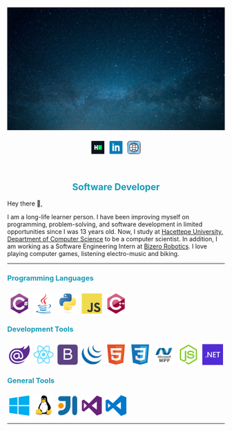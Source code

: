 
# ![waylon walker header](https://raw.githubusercontent.com/mehmetyz/mehmetyz/main/banner.gif)

<p align='center'>
<a href="https://hackerrank.com/mehmetyz"><img height="30" src="https://raw.githubusercontent.com/mehmetyz/mehmetyz/main/icons/hackerrank.jpg"></a>&nbsp;&nbsp;
<a href="https://www.linkedin.com/in/mehmetyz/"><img height="30" src="https://raw.githubusercontent.com/mehmetyz/mehmetyz/main/icons/linkedin.svg"></a> &nbsp;
<a href="github.com/mehmetyz"><img height="30" src="https://raw.githubusercontent.com/mehmetyz/mehmetyz/main/icons/website.svg"></a>

</p>

<div align="center">

</br>

## <b style='color:#189AB4'>Software Developer</b></h2>
</div>


Hey there 👋,

I am a long-life learner person. I have been improving myself on programming, problem-solving, and software development in limited opportunities since I was 13 years old. Now, I study at [Hacettepe University, Department of Computer Science](https://cs.hacettepe.edu.tr/) to be a computer scientist. In addition, I am working as a Software Engineering Intern at [Bizero Robotics](https://bizero.com.tr/). I love playing computer games, listening electro-music and biking.

---

### <b style='color:#189AB4'>Programming Languages</b> 
<span>
<img src="https://raw.githubusercontent.com/mehmetyz/mehmetyz/main/icons/csharp.svg"  height="48" style="margin-top: 8px; margin-left: 4px"/>
<img src="https://raw.githubusercontent.com/mehmetyz/mehmetyz/main/icons/java.svg"  height="48" style="margin-top: 8px; margin-left: 4px"/>
<img src="https://raw.githubusercontent.com/mehmetyz/mehmetyz/main/icons/python.svg"  height="48" style="margin-top: 8px; margin-left: 4px"/>
<img src="https://raw.githubusercontent.com/mehmetyz/mehmetyz/main/icons/javascript.svg"  height="48" style="margin-top: 8px; margin-left: 4px"/>
<img src="https://raw.githubusercontent.com/mehmetyz/mehmetyz/main/icons/cplusplus.svg"  height="48" style="margin-top: 8px; margin-left: 4px"/>
</span>

### <b style='color:#189AB4'>Development Tools</b>
<span >
<img src="https://raw.githubusercontent.com/mehmetyz/mehmetyz/main/icons/blazor.png"  height="48" style="margin-top: 8px; margin-left: 4px"/>
<img src="https://raw.githubusercontent.com/mehmetyz/mehmetyz/main/icons/reactjs.svg"  height="48" style="margin-top: 8px; margin-left: 4px"/>
<img src="https://raw.githubusercontent.com/mehmetyz/mehmetyz/main/icons/bootstrap.svg"  height="48" style="margin-top: 8px; margin-left: 4px"/>
<img src="https://raw.githubusercontent.com/mehmetyz/mehmetyz/main/icons/jquery.svg"  height="48" style="margin-top: 8px; margin-left: 4px"/>
<img src="https://raw.githubusercontent.com/mehmetyz/mehmetyz/main/icons/html.svg"  height="48" style="margin-top: 8px; margin-left: 4px"/>
<img src="https://raw.githubusercontent.com/mehmetyz/mehmetyz/main/icons/css.svg"  height="48" style="margin-top: 8px; margin-left: 4px"/>
<img src="https://raw.githubusercontent.com/mehmetyz/mehmetyz/main/icons/wpf.png"  height="48" style="margin-top: 8px; margin-left: 4px"/>
<img src="https://raw.githubusercontent.com/mehmetyz/mehmetyz/main/icons/nodejs.svg"  height="48" style="margin-top: 8px; margin-left: 4px"/>
<img src="https://raw.githubusercontent.com/mehmetyz/mehmetyz/main/icons/dot-net.png"  height="48" style="margin-top: 8px; margin-left: 4px"/>
</span>

### <b style='color:#189AB4'>General Tools</b>
<span >
<img src="https://raw.githubusercontent.com/mehmetyz/mehmetyz/main/icons/windows.svg"  height="48" style="margin-top: 8px; margin-left: 4px"/>
<img src="https://raw.githubusercontent.com/mehmetyz/mehmetyz/main/icons/linux.svg"  height="48" style="margin-top: 8px; margin-left: 4px"/>
<img src="https://raw.githubusercontent.com/mehmetyz/mehmetyz/main/icons/intellij.svg"  height="48" style="margin-top: 8px; margin-left: 4px"/>
<img src="https://raw.githubusercontent.com/mehmetyz/mehmetyz/main/icons/visual-studio.svg"  height="48" style="margin-top: 8px; margin-left: 4px"/>
<img src="https://raw.githubusercontent.com/mehmetyz/mehmetyz/main/icons/visual-studio-code.svg"  height="48" style="margin-top: 8px; margin-left: 4px"/>
</span>

---

